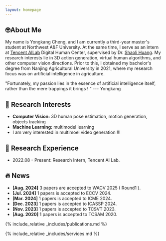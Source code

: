 ```yaml
---
layout: homepage
---
```


## 🤓About Me

My name is Yongkang Cheng, and I am currently a third-year master's student at Northwest A&F University. At the same time, I serve as an intern at [Tencent AILab](https://ai.tencent.com/) Digital Human Center, supervised by Dr. [Shaoli Huang](https://scholar.google.com/citations?user=o31BPFsAAAAJ). My research interests lie in 3D action generation, virtual human algorithms, and other computer vision directions. Prior to this, I obtained my bachelor's degree from Nanjing Agricultural University in 2021, where my research focus was on artificial intelligence in agriculture.

"Fortunately, my passion lies in the essence of artificial intelligence itself, rather than the mere trappings it brings ! "           --- Yongkang

## 🎉 Research Interests
- **Computer Vision:** 3D human pose estimation, motion generation, objects tracking
- **Machine Learning:** multimodel learning
- I am very interested in multimoel video generation !!!

## 👣 Research Experience
- 2022.08 - Present: Research Intern, Tencent AI Lab.

## 🔥 News
- **[Aug. 2024]** 3 papers are accepted to WACV 2025 ( Round1 ).
- **[Jul. 2024]** 1 papers is accepted to ECCV 2024.
- **[Mar. 2024]** 1 papers is accepted to ICME 2024.
- **[Dec. 2023]** 1 papers is accepted to ICASSP 2024.
- **[Nov. 2023]** 1 papers is accepted to TCSVT 2023.
- **[Aug. 2020]** 1 papers is accepted to TCSAM 2020.


{% include_relative _includes/publications.md %}

{% include_relative _includes/services.md %}

<script type="text/javascript" id="clstr_globe" src="//clustrmaps.com/globe.js?d=iuSJ1VKqKr8as2njQGszJOuhLq_EQuzo7ngDdC_UVt4"></script>
